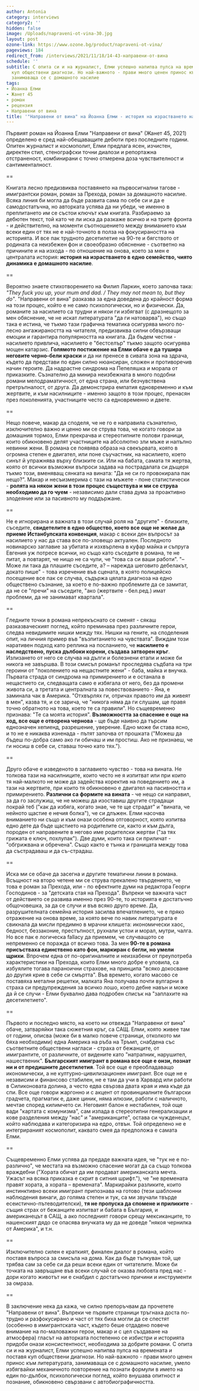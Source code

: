 ```yaml
---
author: Antonia
category: interviews
category2: ''
hidden: false
image: /Uploads/napraveni-ot-vina-30.jpg
layout: post
ozone-link: https://www.ozone.bg/product/napraveni-ot-vina/
pageviews: 184
redirect_from: /interviews/2021/11/18/14-43-направени-от-вина
schedule: ''
subtitle: С опита си и на журналист, Елми успешно напипва пулса на времената и поставя
  куп обществени диагнози. Но най-важното - прави много ценен принос към литературата,
  занимаваща се с домашното насилие
tags:
- Йоанна Елми
- Жанет 45
- роман
- рецензия
- Направени от вина
title: '"Направени от вина" на Йоанна Елми - история на израстването на три фронта '
---
```


Първият роман на Йоанна Елми "Направени от вина" (Жанет 45, 2021) определено е сред най-обещаващите дебюти през последните години. Опитен журналист и космополит, Елми предлага ясен, изчистен, директен стил, стенографски точни диалози и репортажна отстраненост, комбинирани с точно отмерена доза чувствителност и сантименталност.

\==

Книгата лесно предизвиква поставянето на първосигнални тагове - имигрантски роман, роман за Прехода, роман за домашното насилие. Всяка линия би могла да бъде развита сама по себе си и да е самодостатъчна, но авторката успява да ни убеди, че именно в преплитането им се състои ключът към книгата. Разбираемо за дебютен текст, той като че ли иска да разкаже всичко и на трите фронта - и действително, на моменти съотношението между вниманието към всеки един от тях не е най-точното в полза на фокусираността на историята. И все пак трудното десетилетие на 90-те и бягството от родината са неизбежен фон и своеобразно обяснение - съответно на причините и на изхода - по отношение на онова, което за мен е централата история: **история на израстването в едно семейство, чиято динамика е домашното насилие**. 

\==

Вероятно знаете стихотворението на Филип Ларкин, което започва така: *"They fuck you up, your mum and dad. / They may not mean to, but they do"*. "Направени от вина" разказва за една доведена до крайност форма на този процес, който е не само психологически, но и физически. Да, романите за насилието са трудни и някои ги избягват (с дразнещото за мен обяснение, че не искат литературата "да ги натоварва"), но също така е истина, че тъкмо тази графична тематика осигурява много по-лесно ангажираността на читателя, предизвиква силни обвързващи емоции и гарантира популярността на книгата. Да бъдем честни - насилието привлича, насилието е "бестселър" тъкмо защото осигурява мощен катарзис. **Голямото постижение на Елми обаче е да тушира неговите черно-бели краски** и да ни пренесе в сивата зона на здрача, където да представи по един силно нюансиран, сложен и противоречив начин героите. Да надрастне синдрома на Пепеляшка и морала от приказките. Съзнателно да минира неизбежната в много подобни романи мелодраматичност, от една страна, или безчувствена претръпналост, от друга. Да демонстрира емпатия едновременно и към жертвите, и към насилниците - именно защото в този процес, пренасян през поколенията, участниците често са едновременно и двете.  

\==

Нещо повече, макар да споделя, че не го е направила съзнателно, изключително важно и ценно ми се струва това, че когато говори за домашния тормоз, Елми прекрачва и стереотипните полови граници, които обикновено делят участниците на абсолютно зли мъже и напълно невинни жени. В романа се появява образа на свекървата, която в огромна степен е двигател, или поне съучастник, на насилието, което синът й упражнява върху близките си. Или на бабата, самата тя жертва, която от всички възможни въпроси задава на пострадалата си дъщеря тъкмо този, вменяващ сянката на вината: "Да не си го провокирала пак нещо?". Макар и несъизмерима с тази на мъжете - поне статистически - **ролята на някои жени в този процес съществува и ми се струва необходимо да го чуем** - независимо дали става дума за проактивно злодеяние или за пасивното му поддържане.

\==

Не е игнорирана и важната в този случай роля на "другите" - близките, съседите, **свидетелите в едно общество, което все още не желае да приеме Истанбулската конвенция**, макар с всеки ден въпросът за насилието у нас да става все по-зловещо актуален. Последното новинарско заглавие за убитата и изхвърлена в куфар майка и съпруга Евгения уж потресе всички, но също като съседите в романа, те не питат, а повтарят, че нищо не са чули, че "това са си ваши работи". "– Може ли така да плашите съседите, а? – нарежда шеговито дебелакът, докато пише" - това изречение във сцената, в която полицейско посещение все пак се случва, съдържа цялата диагноза на едно обществено съзнание, за което е по-важно проблемите да се замитат, да не се "пречи" на съседите, "ако (жертвите - бел.ред.) имат проблеми, да не занимават квартала".  

\==

Гледните точки в романа непрекъснато се сменят - сякаш разказваческият поглед, който преминава през различните герои, следва невидимите нишки между тях. Нишки на гените, на споделения опит, на личния пример във "възпитанието на чувствата". Виждам този наративен подход като реплика на посланието, че **насилието е наследствено, пуска дълбоки корени, създава затворен кръг**. Излизането от него се случва на дълги и болезнени етапи и може би никога не завършва. В този смисъл романът проследява съдбата на три героини от "поколението на нещастните жени" - баба, майка и внучка. Първата страда от синдрома на примирението и е останала в нещастието си, следващата само е избягала от него, без да промени живота си, а третата и централната за повествованието - Яна, е заминала чак в Америка. "Отхвърлях ги, отричах правото им да живеят в мен", казва тя, и се зарича, че "никога няма да ги слушам, ще правя точно обратното на това, което те са правили". Но същевременно признава: "Те са моята история". **Възможността за спасение е още на ход, все още е отворена чернова** - ще бъде наивно да търсим еднозначен хепиенд, разрешение, уверение. Едно може би става ясно, и то не е никаква изненада - пътят започва от прошката ("Можеш да бъдеш по-добра само ако ги обичаш и им простиш. Ако не признаеш, че ги носиш в себе си, ставаш точно като тях."). 

\==

Друго обаче е изведеното в заглавието чувство - това на вината. Не толкова тази на насилниците, които често не я изпитват или при които тя най-малкото не може да задейства коректив на поведението им, а тази на жертвите, при които тя обикновено е двигател на пасивността и примирението. **Различни са формите на вината** - че нещо си направил, за да го заслужиш, че не можеш да изоставиш другите страдащи покрай теб ("как да избяга, когато знае, че те ще страдат" и "вината, че нейното щастие е нечия болка"), че си длъжен. Елми насочва вниманието ни също и към онази особена отговорност, която изпитва едно дете да бъде щастието на родителите си, както и към дълга, породен от направените в негово име родителски жертви ("за тях грижата е ключ, похлупак"). Две думи, които така си приличат - "обгрижвана и обречена". Също както е тънка и границата между това да състрадаваш и да съ-страдаш.

\==

Иска ми се обаче да засегна и другите тематични линии в романа. Всъщност на второ четене ми се струва прекалено твърдението, че това е роман за Прехода, или - по ефектните думи на редактора Георги Господинов - за "детската стая на Прехода". Въпреки че важната част от действието се развива именно през 90-те, то историята е достатъчно общочовешка, за да се случи и във всяко друго време. Да, разрушителната семейна история засилва впечатлението, че е пряко отражение на онова време, за която вече по навик литературата е свикнала да мисли предимно в мрачни клишета: икономически хаос, бедност, беззаконие, престъпност, рухнали устои и морал, мутри, чалга. Но все пак е логическа fallacy да приемем, че случващото се непременно се поражда от всичко това. За мен **90-те в романа присъстваха единствено като фон, маркиран с бегли, но умели щрихи**. Впрочем една от по-оригиналните и неизхабени от преупотреба характеристики на Прехода, които Елми много добре е уловила, са избуялите тогава параноични страхове, на принципа "всяко докосване до другия крие в себе си смъртта". Във времето, когато масово се поставяха метални решетки, малката Яна получава почти вулгарни в страха си предупреждения за всичко лошо, което дебне навън и може да й се случи - Елми буквално дава подробен списък на "заплахите на десетилетието".

\==

Първото и последно място, на което ни отвежда "Направени от вина" обаче, затваряйки така сюжетния кръг, са САЩ. Елми, която живее там от години, описва (може би в малко повече страници, отколкото ми бяха необходими) една Америка на ръба на Тръмп, снабдена със съответните обществени нагласи - страха от бежанците, от имигрантите, от различните, от видените като "натрапник, нарушител, нашественик". **Българският имигрант в романа все още е онзи, познат ни и от предишните десетилетия**. Той все още е преобладаващо икономически, а не културно-цивилизационен имигрант. Все още не е независим и финансово стабилен, не е там да учи в Харвард или работи в Силиконовата долина, а често едва свързва двата края и има къде да спи. Все още говори жаргонно и с акцент от провинциалните български градчета, прагматик е, даже циник, няма илюзии, работи с наличното, мечтае според килимчето си. Неговият балон е нестабилен, той още вади "картата с комунизма", сам изпада в стереотипни генерализации и кове разделения между "нас" и "американците", остава си чужденецът, който наблюдава и категоризира на едро, отвън. Той определено не е интегрираният космополит, каквато смея да предположа е самата Елми. 

\==

Същевременно Елми успява да предаде важната идея, че "тук не е по-различно", че местата на възможно спасение могат да са също толкова враждебни ("Хората обичат да им продават американската мечта. Ужасът на всяка приказка е скрит в ситния шрифт."), че "не времената правят хората, а хората – времената". Маркирайки разликите, които инстинктивно всеки имигрант припознава на готово (тези шаблонни наблюдения винаги, до голяма степен и тук, са ми звучали твърде есеистично-пътеводителски), **тя не пропуска да спомене и приликите** - същия страх от бежанците изпитват и бабата в България, и американецът в САЩ, а ако последният говори срещу мексиканците, то нашенският дядо се опасява внучката му да не доведе "някоя чернилка от Америка", и т.н.

\==

Изключително силен е краткият, финален диалог в романа, който поставя въпроса за смисъла на дома. Как да бъде тълкуван той, ще трябва сам за себе си да реши всеки един от читателите. Може би точката на завръщане във всеки случай се оказва любовта пред нас - дори когато животът ни е снабдил с достатъчно причини и инструменти за омраза. 

\==

В заключение нека да кажа, че силно препоръчвам да прочетете "Направени от вина". Въпреки че първите страници тръгнаха доста по-трудно и разфокусирано и част от тях биха могли да се спестят (особенно в имигрантската част, където беше отдадено повече внимание на по-маловажни герои, макар и с цел създаване на атмосфера) гласът на авторката постепенно се избистри и историята придоби онази консистентност, необходима за добрите романи. С опита си и на журналист, Елми успешно напипва пулса на времената и поставя куп обществени диагнози. Но най-важното - прави много ценен принос към литературата, занимаваща се с домашното насилие, умело избягвайки механичното повторение на познати формули в името на един по-дълбок, психологически поглед, който внушава опитност и познание, обикновено свързвани с автобиографичността.